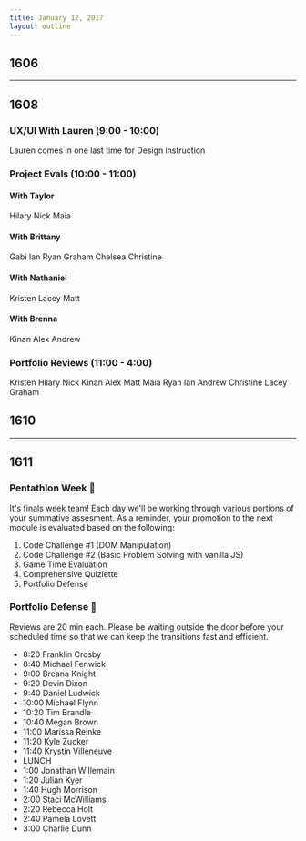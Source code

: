```yaml
---
title: January 12, 2017
layout: outline
---
```


## 1606

***

## 1608

### UX/UI With Lauren (9:00 - 10:00)
Lauren comes in one last time for Design instruction  

### Project Evals (10:00 - 11:00)

#### With Taylor
Hilary
Nick
Maia

#### With Brittany
Gabi
Ian
Ryan
Graham
Chelsea
Christine

#### With Nathaniel
Kristen
Lacey
Matt

#### With Brenna
Kinan
Alex
Andrew

### Portfolio Reviews (11:00 - 4:00)

Kristen
Hilary
Nick
Kinan
Alex
Matt
Maia
Ryan
Ian
Andrew
Christine
Lacey
Graham

## 1610

***

## 1611

### Pentathlon Week :space_invader:
It's finals week team! Each day we'll be working through various portions of your summative assesment. As a reminder, your promotion to the next module is evaluated based on the following:

1. Code Challenge #1 (DOM Manipulation)
2. Code Challenge #2 (Basic Problem Solving with vanilla JS)
3. Game Time Evaluation
4. Comprehensive Quizlette
5. Portfolio Defense

### Portfolio Defense :muscle:
Reviews are 20 min each. Please be waiting outside the door before your scheduled time so that we can keep the transitions fast and efficient.

- 8:20 Franklin Crosby
- 8:40 Michael Fenwick
- 9:00 Breana Knight 
- 9:20 Devin Dixon
- 9:40 Daniel Ludwick
- 10:00 Michael Flynn
- 10:20 Tim Brandle
- 10:40 Megan Brown
- 11:00 Marissa Reinke
- 11:20 Kyle Zucker
- 11:40 Krystin Villeneuve
- LUNCH
- 1:00 Jonathan Willemain
- 1:20 Julian Kyer
- 1:40 Hugh Morrison
- 2:00 Staci McWilliams
- 2:20 Rebecca Holt
- 2:40 Pamela Lovett
- 3:00 Charlie Dunn
